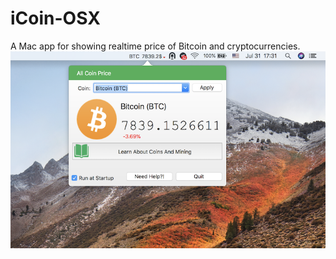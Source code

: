 # iCoin-OSX
A Mac app for showing realtime price of Bitcoin and cryptocurrencies.
![ScreenShot](1280x800bb.png)
